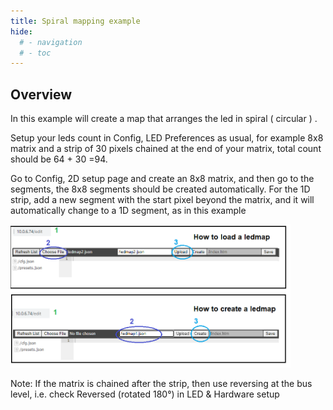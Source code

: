 ```yaml
---
title: Spiral mapping example 
hide:
  # - navigation
  # - toc
---
```


## Overview

In this example will create a map that arranges the led in spiral ( circular ) . 

Setup your leds count in Config, LED Preferences as usual, for example 8x8 matrix and a strip of 30 pixels chained at the end of your matrix, total count should be 64 + 30 =94. 
 
Go to Config, 2D setup page and create an 8x8 matrix, and then go to the segments, the 8x8 segments should be created automatically. For the 1D strip, add a new segment with the start pixel beyond the matrix, and it will automatically change to a 1D segment, as in this example 

<img width="448" alt="image" src="../assets/images/content/How_to_LEDMAPS_01.png">

Note: If the matrix is chained after the strip, then use reversing at the bus level, i.e. check Reversed (rotated 180°) in LED & Hardware setup 
